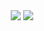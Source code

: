 <div align="center">
  <img src="https://github.com/decimozs/mrlnmrtin/assets/106976520/6153b46a-dd2d-4328-8459-8e87bbb698c7"/>
  <img src="https://github.com/decimozs/mrlnmrtin/assets/106976520/6265dae7-17d3-4482-82ec-cd03e0d4c390"/>
</div>
